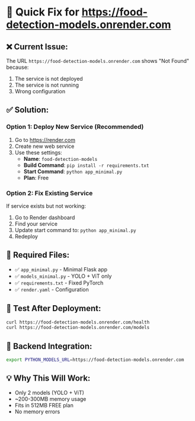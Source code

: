 # 🚨 Quick Fix for https://food-detection-models.onrender.com

## ❌ Current Issue:
The URL `https://food-detection-models.onrender.com` shows "Not Found" because:
1. The service is not deployed
2. The service is not running
3. Wrong configuration

## ✅ Solution:

### Option 1: Deploy New Service (Recommended)
1. Go to https://render.com
2. Create new web service
3. Use these settings:
   - **Name**: `food-detection-models`
   - **Build Command**: `pip install -r requirements.txt`
   - **Start Command**: `python app_minimal.py`
   - **Plan**: Free

### Option 2: Fix Existing Service
If service exists but not working:
1. Go to Render dashboard
2. Find your service
3. Update start command to: `python app_minimal.py`
4. Redeploy

## 📁 Required Files:
- ✅ `app_minimal.py` - Minimal Flask app
- ✅ `models_minimal.py` - YOLO + ViT only
- ✅ `requirements.txt` - Fixed PyTorch
- ✅ `render.yaml` - Configuration

## 🧪 Test After Deployment:
```bash
curl https://food-detection-models.onrender.com/health
curl https://food-detection-models.onrender.com/models
```

## 🔗 Backend Integration:
```bash
export PYTHON_MODELS_URL=https://food-detection-models.onrender.com
```

## 💡 Why This Will Work:
- Only 2 models (YOLO + ViT)
- ~200-300MB memory usage
- Fits in 512MB FREE plan
- No memory errors

